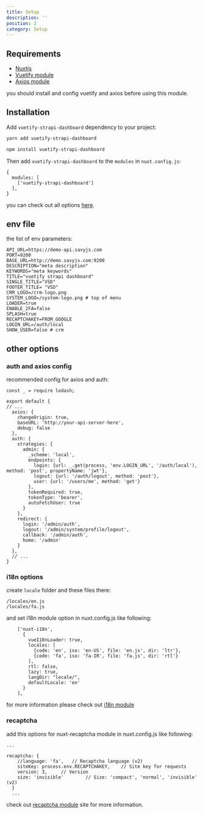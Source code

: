 ```yaml
---
title: Setup 
description: ''
position: 2 
category: Setup
---
```


## Requirements

- [Nuxtjs](https://vnuxtjs.org)
- [Vuetify module](https://vuetify.nuxtjs.org)
- [Axios module](https://axios.nuxtjs.org)

<alert>
you should install and config vuetify and axios before using this module.
</alert>

## Installation

Add `vuetify-strapi-dashboard` dependency to your project:

<code-group>
  <code-block label="Yarn" active>

  ```bash
  yarn add vuetify-strapi-dashboard
  ```

  </code-block>
  <code-block label="NPM">

  ```bash
  npm install vuetify-strapi-dashboard
  ```

  </code-block>
</code-group>

Then add `vuetify-strapi-dashboard` to the `modules` in `nuxt.config.js`:

```js[nuxt.config.js]
{
  modules: [
    ['vuetify-strapi-dashboard']
  ],
}
```


you can check out all options [here](/options/introduction). 


## env file

the list of env parameters:

```dotenv[.env]
API_URL=https://demo-api.savyjs.com
PORT=9200
BASE_URL=http://demo.savyjs.com:9200
DESCRIPTION="meta description"
KEYWORDS="meta keywords"
TITLE="vuetify strapi dashboard"
SINGLE_TITLE="VSD"
FOOTER_TITLE= "VSD"
CRM_LOGO=/crm-logo.png
SYSTEM_LOGO=/system-logo.png # top of menu
LOADER=true
ENABLE_2FA=false
SPLASH=true
RECAPTCHAKEY=FROM_GOOGLE
LOGIN_URL=/auth/local
SHOW_USER=false # crm
```

## other options 

### auth and axios config

recommended config for axios and auth:

```js[nuxt.config.js]
const _ = require lodash;

export default { 
// ...
  axios: {
    changeOrigin: true,
    baseURL: 'http://your-api-server-here',
    debug: false
  },
  auth: {
    strategies: {
      admin: {
        _scheme: 'local',
        endpoints: {
          login: {url: _.get(process, 'env.LOGIN_URL', '/auth/local'), method: 'post', propertyName: 'jwt'},
          logout: {url: '/auth/logout', method: 'post'},
          user: {url: '/users/me', method: 'get'}
        },
        tokenRequired: true,
        tokenType: 'bearer',
        autoFetchUser: true
      }
    },
    redirect: {
      login: '/admin/auth',
      logout: '/admin/system/profile/logout',
      callback: '/admin/auth',
      home: '/admin'
    }
  },
  // ...
}
```

### i18n options 

create `locale` folder and these files there:

```shell
/locales/en.js
/locales/fa.js
```

and set i18n module option in nuxt.config.js like following:

```js[nuxt.config.js]
    ['nuxt-i18n',
      {
        vueI18nLoader: true,
        locales: [
          {code: 'en', iso: 'en-US', file: 'en.js', dir: 'ltr'},
          {code: 'fa', iso: 'fa-IR', file: 'fa.js', dir: 'rtl'}
        ],
        rtl: false,
        lazy: true,
        langDir: "locale/",
        defaultLocale: 'en'
      }
    ],
```

for more information please check out [i18n module](https://i18n.nuxtjs.org)

### recaptcha

add this options for nuxt-recaptcha module in nuxt.config.js like following:

```js[nuxt.config.js]
...

recaptcha: {
    //language: 'fa',   // Recaptcha language (v2)
    siteKey: process.env.RECAPTCHAKEY,    // Site key for requests
    version: 3,     // Version
    size: 'invisible'        // Size: 'compact', 'normal', 'invisible' (v2)
  }
  ...
```

check out [recaptcha module](https://github.com/nuxt-community/recaptcha-module) site for more information.


